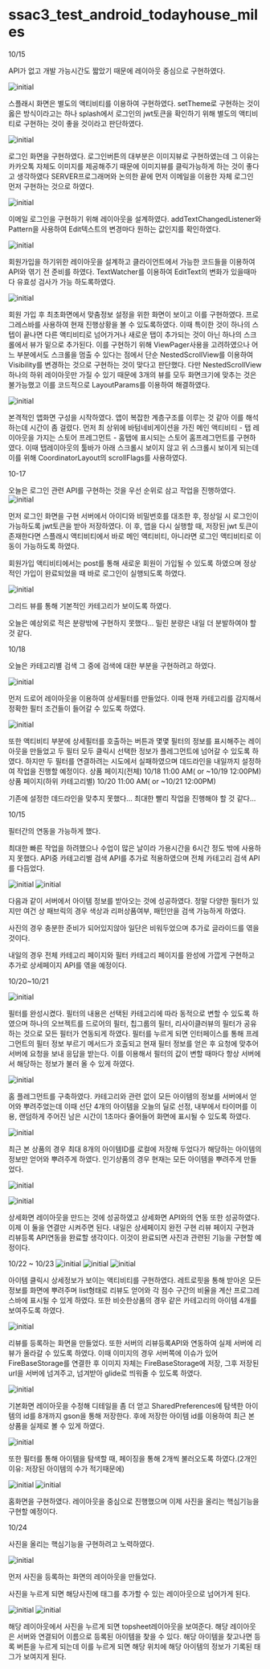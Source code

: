 # ssac3_test_android_todayhouse_miles

10/15

API가 없고 개발 가능시간도 짧았기 때문에 레이아웃 중심으로 구현하였다.

![initial](https://user-images.githubusercontent.com/66465380/137498974-3766f5fa-2d45-42f5-b1a7-ab6907b24912.JPG)

스플래시 화면은 별도의 액티비티를 이용하여 구현하였다. 
setTheme로 구현하는 것이 옳은 방식이라고는 하나 splash에서 로그인의 jwt토큰을 확인하기 위해 별도의 액티비티로 구현하는 것이 좋을 것이라고 판단하였다.


![initial](https://user-images.githubusercontent.com/66465380/137499538-cd568d52-3acf-4f2c-9a3a-321d792f6ff3.JPG)

로그인 화면을 구현하였다. 로그인버튼의 대부분은 이미지뷰로 구현하였는데 그 이유는 카카오톡 자체도 이미지를 제공해주기 때문에 이미지뷰를 클릭가능하게 하는 것이 
좋다고 생각하였다 SERVER프로그래머와 논의한 끝에 먼저 이메일을 이용한 자체 로그인 먼저 구현하는 것으로 하였다.


![initial](https://user-images.githubusercontent.com/66465380/137499587-99485448-4175-4404-a47e-0212e00ef6e2.JPG)

이메일 로그인을 구현하기 위해 레이아웃을 설계하였다. addTextChangedListener와  Pattern을 사용하여 Edit텍스트의 변경마다 원하는 값인지를 확인하였다.

![initial](https://user-images.githubusercontent.com/66465380/137592473-a173cc77-89c6-48ac-a4b5-23dc7e0c1055.png)

회원가입을 하기위한 레이아웃을 설계하고 클라이언트에서 가능한 코드들을 이용하여 API와 엮기 전 준비를 하였다.
TextWatcher를 이용하여 EditText의 변화가 있을때마다 유효성 검사가 가능 하도록하였다.

![initial](https://user-images.githubusercontent.com/66465380/137592608-1e2ccc60-2f9b-4e54-a221-2e731b794156.png)

회원 가입 후 최초화면에서 맞춤정보 설정을 위한 화면이 보이고 이를 구현하였다.
프로그레스바를 사용하여 현재 진행상황을 볼 수 있도록하였다. 이때 특이한 것이 하나의 스텝이 끝나면 다른 액티비티로 넘어가거나 새로운 탭이 추가되는 것이 아닌 하나의 스크롤에서 뷰가 밑으로 추가된다. 이를 구현하기 위해 ViewPager사용을 고려하였으나 어느 부분에서도 스크롤을 멈출 수 있다는 점에서 단순 NestedScrollView를 이용하여 Visibility를 변경하는 것으로 구현하는 것이 맞다고 판단했다.
다만 NestedScrollView하나의 하위 레이아웃만 가질 수 있기 때문에 3개의 뷰를 모두 화면크기에 맞추는 것은 불가능했고 이를 코드적으로 LayoutParams를 이용하여 해결하였다.

![initial](https://user-images.githubusercontent.com/66465380/137592630-28ee4b6c-c71b-4009-be75-c370d6e46bd4.png)

본격적인 앱화면 구성을 시작하였다.
앱이 복잡한 계층구조를 이루는 것 같아 이를 해석하는데 시간이 좀 걸렸다.
먼저 최 상위에 바텀네비게이션을 가진 메인 액티비티 - 탭 레이아웃을 가지는 스토어 프레그먼트 - 홈탭에 표시되는 스토어 홈프레그먼트를 구현하였다.
이때 탭레이아웃의 툴바가 아래 스크롤시 보이지 않고 위 스크롤시 보이게 되는데 이를 위해 CoordinatorLayout의 scrollFlags를 사용하였다.

10-17 

오늘은 로그인 관련 API를 구현하는 것을 우선 순위로 삼고 작업을 진행하였다.
![initial](https://user-images.githubusercontent.com/66465380/137632125-55d1abde-ec05-40a1-af10-1cce2e8a05ad.png)

먼저 로그인 화면을 구현 서버에서 아이디와 비밀번호를 대조한 후, 정상일 시 로그인이 가능하도록 jwt토큰을 받아 저장하였다.
이 후, 앱을 다시 실행할 때, 저장된 jwt 토큰이 존재한다면 스플래시 액티비티에서 바로 메인 액티비티, 아니라면 로그인 액티비티로 이동이 가능하도록 하였다.

회원가입 액티비티에서는 post를 통해 새로운 회원이 가입될 수 있도록 하였으며 정상적인 가입이 완료되었을 때 바로 로그인이 실행되도록 하였다.

![initial](https://user-images.githubusercontent.com/66465380/137632103-d2ac4192-45a8-48f8-8aa9-d622aa14f77a.png)

그리드 뷰를 통해 기본적인 카테고리가 보이도록 하였다. 

오늘은 예상외로 적은 분량밖에 구현하지 못했다...
밀린 분량은 내일 더 분발하여야 할 것 같다.

10/18

오늘은 카테고리별 검색 그 중에 검색에 대한 부분을 구현하려고 하였다.

![initial](https://user-images.githubusercontent.com/66465380/137744078-d1db041a-40bb-4908-bfb0-b6c2ed91e5a4.png)

먼저 드로어 레이아웃을 이용하여 상세필터를 만들었다. 이때 현재 카테고리를 감지해서 정확한 필터 조건들이 들어갈 수 있도록 하였다.

![initial](https://user-images.githubusercontent.com/66465380/137744144-dcc60e71-00bd-426a-a918-ee7cdce82f98.png)

또한 액티비티 부분에 상세필터를 호출하는 버튼과 몇몇 필터의 정보를 표시해주는 레이아웃을 만들었고
두 필터 모두 클릭시 선택한 정보가 플레그먼트에 넘어갈 수 있도록 하였다.
하지만 두 필터를 연결하려는 시도에서 실패하였으며 데드라인을 내일까지 설정하여 작업을 진행할 예정이다.
상품 페이지(전체)
10/18 11:00 AM( or ~10/19 12:00PM)
상품 페이지(하위 카테고리별)
10/20 11:00 AM( or ~10/21 12:00PM)

기존에 설정한 데드라인을 맞추지 못했다... 
최대한 빨리 작업을 진행해야 할 것 같다...

10/15

필터간의 연동을 가능하게 했다.

최대한 빠른 작업을 하려했으나 수업이 많은 날이라 가용시간을 6시간 정도 밖에 사용하지 못했다.
API중 카테고리별 검색 API를 추가로 적용하였으며 전체 카테고리 검색 API를 다듬었다.

![initial](https://user-images.githubusercontent.com/66465380/137942176-b3548c37-20fd-4862-bb75-75671e1289ef.png)
![initial](https://user-images.githubusercontent.com/66465380/137942251-01fbe3c1-2013-4316-b717-e8bb0d1b0ea2.png)

다음과 같이 서버에서 아이템 정보를 받아오는 것에 성공하였다.
정말 다양한 필터가 있지만 여건 상 패브릭의 경우 색상과 리퍼상품여부, 패턴만을 검색 가능하게 하였다.

사진의 경우 충분한 준비가 되어있지않아 일단은 비워두었으며 추가로 글라이드를 엮을것이다. 

내일의 경우 전체 카테고리 페이지와 필터 카테고리 페이지를 완성에 가깝게 구현하고 
추가로 상세페이지 API를 엮을 예정이다.

10/20~10/21

![initial](https://user-images.githubusercontent.com/66465380/138297213-aa1cf067-13e6-40c6-b064-4fdb89a6dff3.png)

필터를 완성시켰다. 필터의 내용은 선택된 카테고리에 따라 동적으로 변할 수 있도록 하였으며 하나의 오브젝트를 드로어의 필터, 칩그룹의 필터, 리사이클러뷰의 필터가 공유하는 것으로
모든 필터가 연동되게 하였다. 
필터를 누르게 되면 인터페이스를 통해 프레그먼트의 필터 정보 부르기 메서드가 호출되고 현재 필터 정보를 얻은 후 요청에 맞추어 서버에 요청을 보내 응답을 받는다. 이를 이용해서 필터의 값이 변할 때마다 항상 서버에서 해당하는 정보가 불러 올 수 있게 하였다.

![initial](https://user-images.githubusercontent.com/66465380/138297788-815b8530-af45-41bd-a97e-59fca749b58f.png)

홈 플레그먼트를 구축하였다. 카테고리와 관련 없이 모든 아이템의 정보를 서버에서 얻어와 뿌려주었는데 이때 선단 4개의 아이템을 오늘의 딜로 선정, 내부에서 타이머를 이용, 랜덤하게 주어진 남은 시간이 1초마다 줄어들어 화면에 표시될 수 있도록 하였다.

![initial](https://user-images.githubusercontent.com/66465380/138297906-2f4b9a3d-4ffa-48dc-bb41-3c7beeaf9e6f.png)

최근 본 상품의 경우 최대 8개의 아이템ID를 로컬에 저장해 두었다가 해당하는 아이템의 정보만 얻어와 뿌려주게 하였다.
인기상품의 경우 현재는 모든 아이템을 뿌려주게 만들었다.

![initial](https://user-images.githubusercontent.com/66465380/138307164-c0b40d59-8f11-46e4-8dfc-8cb77bd3cf0f.png)

![initial](https://user-images.githubusercontent.com/66465380/138307015-2cfc08ce-b30f-4422-a13e-d881fb002e88.png)

상세화면 레이아웃을 만드는 것에 성공하였고 상세화면 API와의 연동 또한 성공하였다. 이제 이 둘을 연결만 시켜주면 된다.
내일은 상세페이지 완전 구현 리뷰 페이지 구현과 리뷰등록 API연동을 완료할 생각이다.
이것이 완료되면 사진과 관련된 기능을 구현할 예정이다.

10/22 ~ 10/23
![initial](https://user-images.githubusercontent.com/66465380/138565965-821263ba-dc8d-4e5b-8ad6-2e7be797208e.png)
![initial](https://user-images.githubusercontent.com/66465380/138565977-def205c1-fe09-41ae-ade2-5483c972e959.png)
![initial](https://user-images.githubusercontent.com/66465380/138565986-2404dc89-0bec-43e8-899a-4ff2c2bde44e.png)

아이템 클릭시 상세정보가 보이는 액티비티를 구현하였다.
레트로핏을 통해 받아온 모든 정보를 화면에 뿌려주며 list형태로 리뷰도 얻어와 각 점수 구간의 비율을 계산 프로그레스바에 표시될 수 있게 하였다.
또한 비슷한상품의 경우 같은 카테고리의 아이템 4개를 보여주도록 하였다.

![initial](https://user-images.githubusercontent.com/66465380/138565998-8c2071fc-7bff-4c7e-a083-44341d91723d.png)

리뷰를 등록하는 화면을 만들었다. 또한 서버의 리뷰등록API와 연동하여 실제 서버에 리뷰가 올라갈 수 있도록 하였다. 
이때 이미지의 경우 서버쪽에 이슈가 있어 FireBaseStorage를 연결한 후 이미지 자체는 FireBaseStorage에 저장, 그후 저장된 url을 서버에 넘겨주고, 넘겨받아 glide로 띄워줄 수 있도록 하였다.


![initial](https://user-images.githubusercontent.com/66465380/138566016-bbfce4c2-5b02-49db-bf3a-4fcff857c55d.png)

기본화면 레이아웃을 수정해 디테일을 좀 더 얻고 SharedPreferences에 탐색한 아이템의 id를 8개까지 gson을 통해 저장한다. 
후에 저장한 아이템 id를 이용하여 최근 본 상품을 실제로 볼 수 있게 하였다.

![initial](https://user-images.githubusercontent.com/66465380/138566217-273a11fb-ef3b-40c4-b18b-6e57c9ae482d.png)

또한 필터를 통해 아이템을 탐색할 때, 페이징을 통해 2개씩 불러오도록 하였다.(2개인 이유: 저장된 아이템의 수가 적기때문에)

![initial](https://user-images.githubusercontent.com/66465380/138566032-4c60587c-60e8-48aa-9f26-8462287abdbd.png)
![initial](https://user-images.githubusercontent.com/66465380/138566058-9a3bb308-8bfa-48d8-950d-cad82dd92d3a.png)

홈화면을 구현하였다. 레이아웃을 중심으로 진행했으며 이제 사진을 올리는 핵심기능을 구현할 예정이다.


10/24

사진을 올리는 핵심기능을 구현하려고 노력하였다.

![initial](https://user-images.githubusercontent.com/66465380/138605413-1beee65a-e98d-44d7-aa43-328e63f12e65.png)

먼저 사진을 등록하는 화면의 레이아웃을 만들었다.

사진을 누르게 되면 해당사진에 태그를 추가할 수 있는 레이아웃으로 넘어가게 된다. 

![initial](https://user-images.githubusercontent.com/66465380/138605364-360cca9b-857b-46ac-8e54-46ef90fe2447.png)
![initial](https://user-images.githubusercontent.com/66465380/138605388-7cd92396-7040-4563-9086-5bfb90bcfce0.png)

해당 레이아웃에서 사진을 누르게 되면 topsheet레이아웃을 보여준다. 해당 레이아웃은 서버와 연결되어 이름으로 등록된 아이템을 찾을 수 있다. 해당 아이템을 찾고나면 등록 버튼을 누르게 되는데
이를 누르게 되면 해당 위치에 해당 아이템의 정보가 기록된 태그가 보여지게 된다.


